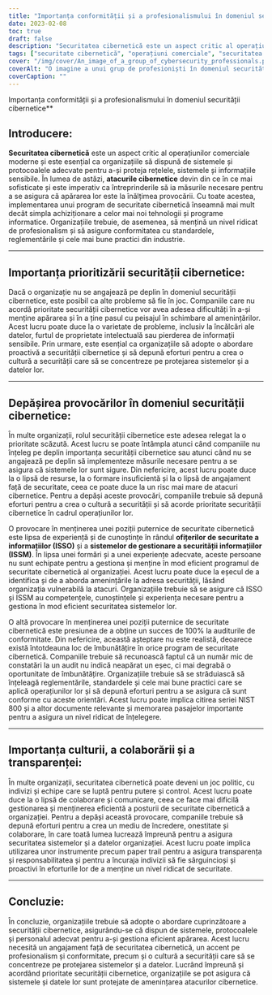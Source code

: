 ```yaml
---
title: "Importanța conformității și a profesionalismului în domeniul securității cibernetice"
date: 2023-02-08
toc: true
draft: false
description: "Securitatea cibernetică este un aspect critic al operațiunilor de afaceri moderne și necesită o abordare cuprinzătoare care implică sisteme, protocoale și personal adecvat pentru a gestiona eficient apărarea împotriva atacurilor cibernetice."
tags: ["securitate cibernetică", "operațiuni comerciale", "securitatea rețelei", "informații sensibile", "atacuri cibernetice", "tehnologie", "software", "profesionalism", "conformitate", "standarde industriale", "reglementări", "cele mai bune practici", "prioritate", "cultura de securitate", "încălcări ale datelor", "proprietate intelectuală", "abordare proactivă", "prioritate scăzută", "lipsa de resurse", "formare", "angajamentul față de securitate", "ofițeri de securitate a informațiilor (ISSO)", "sisteme de gestionare a securității informațiilor (ISSM)", "formare și experiență", "amenințări de securitate", "100% succes la auditurile de conformitate", "reglementări", "standarde", "cele mai bune practici", "Seria NIST 800", "joc politic", "încredere", "onestitate", "colaborare", "papertrail", "transparență", "responsabilitate"]
cover: "/img/cover/An_image_of_a_group_of_cybersecurity_professionals.png"
coverAlt: "O imagine a unui grup de profesioniști în domeniul securității cibernetice într-o sală de ședințe, care lucrează împreună pentru a se asigura că sistemele și datele organizației lor sunt sigure."
coverCaption: ""
---
```

 Importanța conformității și a profesionalismului în domeniul securității cibernetice**

## Introducere:

**Securitatea cibernetică** este un aspect critic al operațiunilor comerciale moderne și este esențial ca organizațiile să dispună de sistemele și protocoalele adecvate pentru a-și proteja rețelele, sistemele și informațiile sensibile. În lumea de astăzi, **atacurile cibernetice** devin din ce în ce mai sofisticate și este imperativ ca întreprinderile să ia măsurile necesare pentru a se asigura că apărarea lor este la înălțimea provocării. Cu toate acestea, implementarea unui program de securitate cibernetică înseamnă mai mult decât simpla achiziționare a celor mai noi tehnologii și programe informatice. Organizațiile trebuie, de asemenea, să mențină un nivel ridicat de profesionalism și să asigure conformitatea cu standardele, reglementările și cele mai bune practici din industrie.

______

## Importanța prioritizării securității cibernetice:

Dacă o organizație nu se angajează pe deplin în domeniul securității cibernetice, este posibil ca alte probleme să fie în joc. Companiile care nu acordă prioritate securității cibernetice vor avea adesea dificultăți în a-și menține apărarea și în a ține pasul cu peisajul în schimbare al amenințărilor. Acest lucru poate duce la o varietate de probleme, inclusiv la încălcări ale datelor, furtul de proprietate intelectuală sau pierderea de informații sensibile. Prin urmare, este esențial ca organizațiile să adopte o abordare proactivă a securității cibernetice și să depună eforturi pentru a crea o cultură a securității care să se concentreze pe protejarea sistemelor și a datelor lor.

______

## Depășirea provocărilor în domeniul securității cibernetice:

În multe organizații, rolul securității cibernetice este adesea relegat la o prioritate scăzută. Acest lucru se poate întâmpla atunci când companiile nu înțeleg pe deplin importanța securității cibernetice sau atunci când nu se angajează pe deplin să implementeze măsurile necesare pentru a se asigura că sistemele lor sunt sigure. Din nefericire, acest lucru poate duce la o lipsă de resurse, la o formare insuficientă și la o lipsă de angajament față de securitate, ceea ce poate duce la un risc mai mare de atacuri cibernetice. Pentru a depăși aceste provocări, companiile trebuie să depună eforturi pentru a crea o cultură a securității și să acorde prioritate securității cibernetice în cadrul operațiunilor lor.

O provocare în menținerea unei poziții puternice de securitate cibernetică este lipsa de experiență și de cunoștințe în rândul **ofițerilor de securitate a informațiilor (ISSO)** și a **sistemelor de gestionare a securității informațiilor (ISSM)**. În lipsa unei formări și a unei experiențe adecvate, aceste persoane nu sunt echipate pentru a gestiona și menține în mod eficient programul de securitate cibernetică al organizației. Acest lucru poate duce la eșecul de a identifica și de a aborda amenințările la adresa securității, lăsând organizația vulnerabilă la atacuri. Organizațiile trebuie să se asigure că ISSO și ISSM au competențele, cunoștințele și experiența necesare pentru a gestiona în mod eficient securitatea sistemelor lor.

O altă provocare în menținerea unei poziții puternice de securitate cibernetică este presiunea de a obține un succes de 100% la auditurile de conformitate. Din nefericire, această așteptare nu este realistă, deoarece există întotdeauna loc de îmbunătățire în orice program de securitate cibernetică. Companiile trebuie să recunoască faptul că un număr mic de constatări la un audit nu indică neapărat un eșec, ci mai degrabă o oportunitate de îmbunătățire. Organizațiile trebuie să se străduiască să înțeleagă reglementările, standardele și cele mai bune practici care se aplică operațiunilor lor și să depună eforturi pentru a se asigura că sunt conforme cu aceste orientări. Acest lucru poate implica citirea seriei NIST 800 și a altor documente relevante și memorarea pasajelor importante pentru a asigura un nivel ridicat de înțelegere.

______

## Importanța culturii, a colaborării și a transparenței:

În multe organizații, securitatea cibernetică poate deveni un joc politic, cu indivizi și echipe care se luptă pentru putere și control. Acest lucru poate duce la o lipsă de colaborare și comunicare, ceea ce face mai dificilă gestionarea și menținerea eficientă a posturii de securitate cibernetică a organizației. Pentru a depăși această provocare, companiile trebuie să depună eforturi pentru a crea un mediu de încredere, onestitate și colaborare, în care toată lumea lucrează împreună pentru a asigura securitatea sistemelor și a datelor organizației. Acest lucru poate implica utilizarea unor instrumente precum paper trail pentru a asigura transparența și responsabilitatea și pentru a încuraja indivizii să fie sârguincioși și proactivi în eforturile lor de a menține un nivel ridicat de securitate.

______

## Concluzie:

În concluzie, organizațiile trebuie să adopte o abordare cuprinzătoare a securității cibernetice, asigurându-se că dispun de sistemele, protocoalele și personalul adecvat pentru a-și gestiona eficient apărarea. Acest lucru necesită un angajament față de securitatea cibernetică, un accent pe profesionalism și conformitate, precum și o cultură a securității care să se concentreze pe protejarea sistemelor și a datelor. Lucrând împreună și acordând prioritate securității cibernetice, organizațiile se pot asigura că sistemele și datele lor sunt protejate de amenințarea atacurilor cibernetice.